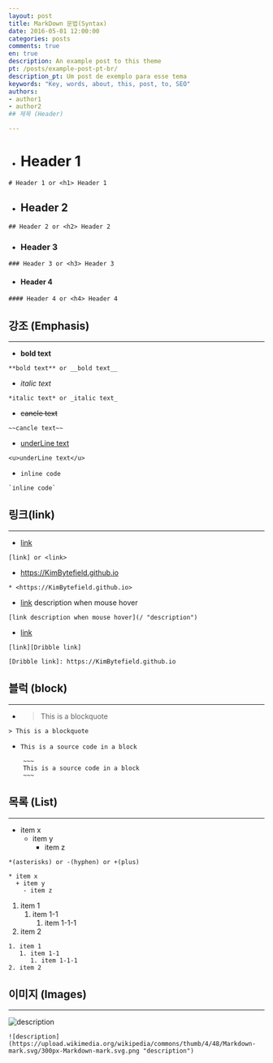 ```yaml
---
layout: post
title: MarkDown 문법(Syntax)
date: 2016-05-01 12:00:00
categories: posts
comments: true
en: true
description: An example post to this theme
pt: /posts/example-post-pt-br/
description_pt: Um post de exemplo para esse tema
keywords: "Key, words, about, this, post, to, SEO"
authors:
- author1
- author2
## 제목 (Header)

---
```


* # Header 1

~~~
# Header 1 or <h1> Header 1
~~~

* ## Header 2

~~~
## Header 2 or <h2> Header 2
~~~

* ### Header 3

~~~
### Header 3 or <h3> Header 3
~~~

* #### Header 4

~~~
#### Header 4 or <h4> Header 4
~~~

## 강조 (Emphasis)

---

* **bold text**

~~~
**bold text** or __bold text__
~~~

* *italic text* 

~~~
*italic text* or _italic text_
~~~

* ~~cancle text~~

~~~
~~cancle text~~
~~~


* <u>underLine text</u>

~~~
<u>underLine text</u>
~~~


* `inline code`

~~~
`inline code`
~~~

## 링크(link)

---

* [link](/)

~~~
[link] or <link>
~~~

* <https://KimBytefield.github.io>

~~~
* <https://KimBytefield.github.io>
~~~

* [link](/ "description") description when mouse hover

~~~
[link description when mouse hover](/ "description")
~~~

* [link][Dribble link]

[Dribble link]: https://KimBytefield.github.io

~~~
[link][Dribble link]

[Dribble link]: https://KimBytefield.github.io
~~~

## 블럭 (block)

---

* > This is a blockquote

~~~
> This is a blockquote
~~~

* ~~~
  This is a source code in a block 
  ~~~

~~~ 
    ~~~
    This is a source code in a block 
    ~~~ 
~~~

## 목록 (List)

---

* item x
  * item y
    * item z

~~~
*(asterisks) or -(hyphen) or +(plus)

* item x
  + item y
    - item z
~~~
1. item 1
   1. item 1-1
      1. item 1-1-1 
2. item 2

~~~
1. item 1
   1. item 1-1
      1. item 1-1-1 
2. item 2
~~~

## 이미지 (Images)

---
![description](https://upload.wikimedia.org/wikipedia/commons/thumb/4/48/Markdown-mark.svg/300px-Markdown-mark.svg.png "description")

~~~
![description](https://upload.wikimedia.org/wikipedia/commons/thumb/4/48/Markdown-mark.svg/300px-Markdown-mark.svg.png "description")
~~~
